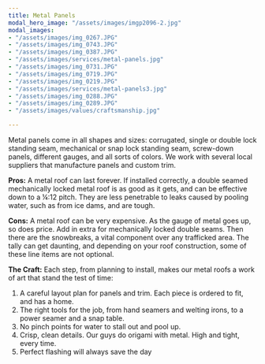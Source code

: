 ```yaml
---
title: Metal Panels
modal_hero_image: "/assets/images/imgp2096-2.jpg"
modal_images:
- "/assets/images/img_0267.JPG"
- "/assets/images/img_0743.JPG"
- "/assets/images/img_0387.JPG"
- "/assets/images/services/metal-panels.jpg"
- "/assets/images/img_0731.JPG"
- "/assets/images/img_0719.JPG"
- "/assets/images/img_0219.JPG"
- "/assets/images/services/metal-panels3.jpg"
- "/assets/images/img_0288.JPG"
- "/assets/images/img_0289.JPG"
- "/assets/images/values/craftsmanship.jpg"

---
```

Metal panels come in all shapes and sizes: corrugated, single or double lock standing seam, mechanical or snap lock standing seam, screw-down panels, different gauges, and all sorts of colors.  We work with several local suppliers that manufacture panels and custom trim.

**Pros:** A metal roof can last forever.  If installed correctly, a double seamed mechanically locked metal roof is as good as it gets, and can be effective down to a ¼:12 pitch.  They are less penetrable to leaks caused by pooling water, such as from ice dams, and are tough.

**Cons:** A metal roof can be very expensive.  As the gauge of metal goes up, so does price.  Add in extra for mechanically locked double seams.  Then there are the snowbreaks, a vital component over any trafficked area.  The tally can get daunting, and depending on your roof construction, some of these line items are not optional.

**The Craft:**  Each step, from planning to install, makes our metal roofs a work of art that stand the test of time:

1. A careful layout plan for panels and trim.  Each piece is ordered to fit, and has a home.
2. The right tools for the job, from hand seamers and welting irons, to a power seamer and a snap table.
3. No pinch points for water to stall out and pool up.
4. Crisp, clean details.  Our guys do origami with metal.  High and tight, every time.
5. Perfect flashing will always save the day